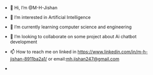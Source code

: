 - 👋 Hi, I’m @M-H-Jishan
- 👀 I’m interested in Artificial Intelligence
- 🌱 I’m currently learning computer science and engineering 
- 💞️ I’m looking to collaborate on some project about Ai chatbot development
- 📫 How to reach me on linked in https://www.linkedin.com/in/m-h-jishan-8911ba2a1/ or email:mh.jishan247@gmail.com
  
- 

<!---
M-H-Jishan/M-H-Jishan is a ✨ special ✨ repository because its `README.md` (this file) appears on your GitHub profile.
You can click the Preview link to take a look at your changes.
--->
